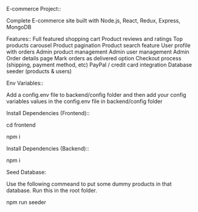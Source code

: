 E-commerce Project::

Complete E-commerce site built with Node.js, React, Redux, Express, MongoDB

Features::
Full featured shopping cart
Product reviews and ratings
Top products carousel
Product pagination
Product search feature
User profile with orders
Admin product management
Admin user management
Admin Order details page
Mark orders as delivered option
Checkout process (shipping, payment method, etc)
PayPal / credit card integration
Database seeder (products & users)

Env Variables::

Add a config.env file to backend/config folder and then add your config variables values in the config.env file in backend/config folder

Install Dependencies (Frontend)::

cd frontend

npm i

Install Dependencies (Backend)::

npm i

Seed Database:

Use the following commeand to put some dummy products in that database. Run this in the root folder.

npm run seeder
